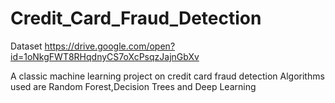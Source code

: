 # Credit_Card_Fraud_Detection

Dataset 
https://drive.google.com/open?id=1oNkgFWT8RHqdnyCS7oXcPsqzJajnGbXv

A classic machine learning project on credit card fraud detection 
Algorithms used are Random Forest,Decision Trees and Deep Learning
